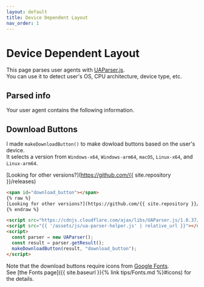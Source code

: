 ```yaml
---
layout: default
title: Device Dependent Layout
nav_order: 1
---
```


# Device Dependent Layout

This page parses user agents with [UAParser.js](https://github.com/faisalman/ua-parser-js).  
You can use it to detect user's OS, CPU architecture, device type, etc.  

## Parsed info

Your user agent contains the following information.  

<span id="parsed_info"></span>  

## Download Buttons

I made `makeDownloadButton()` to make dowload buttons based on the user's device.  
It selects a version from `Windows-x64`, `Windows-arm64`, `macOS`, `Linux-x64`, and `Linux-arm64`. 

<span id="download_button"></span>
[Looking for other versions?](https://github.com/{{ site.repository }}/releases)  

```html
<span id="download_button"></span>  
{% raw %}
[Looking for other versions?](https://github.com/{{ site.repository }}/releases)  
{% endraw %}

<script src="https://cdnjs.cloudflare.com/ajax/libs/UAParser.js/1.0.37/ua-parser.min.js"></script>
<script src="{{ '/assets/js/ua-parser-helper.js' | relative_url }}"></script>
<script>
  const parser = new UAParser();
  const result = parser.getResult();
  makeDownloadButton(result, "download_button");
</script>

```

<script src="https://cdnjs.cloudflare.com/ajax/libs/UAParser.js/1.0.37/ua-parser.min.js"></script>
<script src="{{ '/assets/js/ua-parser-helper.js' | relative_url }}"></script>
<script>
  const parser = new UAParser();
  const result = parser.getResult();
  showParseResult(result, "parsed_info");
  makeDownloadButton(result, "download_button");
</script>

Note that the download buttons require icons from [Google Fonts](https://fonts.google.com/icons).  
See [the Fonts page]({{ site.baseurl }}{% link tips/Fonts.md %}#icons) for the details.  
